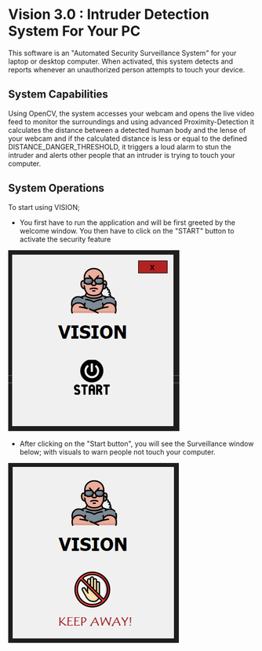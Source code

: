 # Vision 3.0 : Intruder Detection System For Your PC

This software is an "Automated Security Surveillance System" for your laptop or desktop computer.
When activated, this system detects and reports whenever an unauthorized person attempts to touch your device.

## System Capabilities
Using OpenCV, the system accesses your webcam and opens the live video feed to monitor the surroundings and using advanced Proximity-Detection it calculates the distance between a detected human body and the lense of your webcam and if the calculated distance is less or equal to the defined DISTANCE_DANGER_THRESHOLD, it triggers a loud alarm to stun the intruder and alerts other people that an intruder is trying to touch your computer.

## System Operations
To start using VISION; 
- You first have to run the application and will be first greeted by the welcome window. You then have to click on the "START" button to activate the security feature

![alt text](https://github.com/Elijah-Detilisi/Vision-3.0/blob/master/Vision.GUI/Resources/Screenshots/1.PNG?raw=true)

- After clicking on the "Start button", you will see the Surveillance window below; with visuals to warn people not touch your computer. 
 
![alt text](https://github.com/Elijah-Detilisi/Vision-3.0/blob/master/Vision.GUI/Resources/Screenshots/2.PNG?raw=true)
